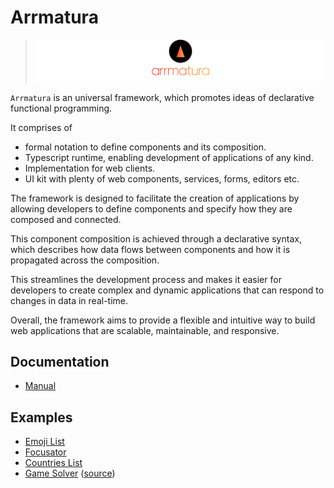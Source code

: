 # Arrmatura

> ![](assets/logo.svg)

`Arrmatura` is an universal framework, which promotes ideas of declarative functional programming.

It comprises of

- formal notation to define components and its composition.
- Typescript runtime, enabling development of applications of any kind.
- Implementation for web clients.
- UI kit with plenty of web components, services, forms, editors etc.

The framework is designed to facilitate the creation of applications
by allowing developers to define components and specify how they are composed and connected.

This component composition is achieved through a declarative syntax,
which describes how data flows between components and how it is propagated across the composition.

This streamlines the development process and makes it easier for developers
to create complex and dynamic applications that can respond to changes in data in real-time.

Overall, the framework aims to provide a flexible and intuitive way
to build web applications that are scalable, maintainable, and responsive.

## Documentation

- [Manual](./docs/manual.md)

## Examples

- [Emoji List](https://emojis-list.web.app/)
- [Focusator](https://focusator.web.app/)
- [Countries List](https://countries-list.web.app/)
- [Game Solver](https://dlitskevich.github.io/solver/) ([source](https://github.com/dlitskevich/solver/tree/master/app))
